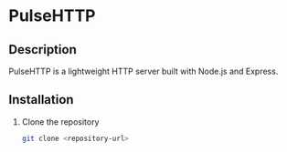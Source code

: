 # PulseHTTP

## Description

PulseHTTP is a lightweight HTTP server built with Node.js and Express.

## Installation

1. Clone the repository
   ```bash
   git clone <repository-url>
